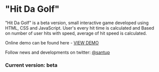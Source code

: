 "Hit Da Golf"
=============

"Hit Da Golf" is a beta version, small interactive game developed using HTML, CSS and JavaScript. User's every hit time is calculated and Based on number of user hits with speed, average of hit speed is calculated. 

Online demo can be found here - <a href="http://goo.gl/0U7wXU" target="_blank">VIEW DEMO</a>

Follow news and developments on twitter: <a href="https://twitter.com/santup009" target="_blank">@santup</a>

<h3>Current version: beta</h3>
